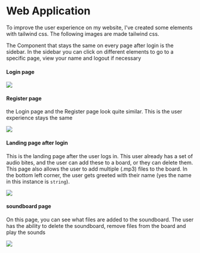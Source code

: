 # Web Application

To improve the user experience on my website, I've created some elements with tailwind css. The following images are made tailwind css.

The Component that stays the same on every page after login is the sidebar. In the sidebar you can click on different elements to go to a specific page, view your name and logout if necessary 

#### Login page

![](DIV-login.png)


#### Register page
the Login page and the Register page look quite similar. This is the user experience stays the same

![](register.png)

#### Landing page after login

This is the landing page after the user logs in. This user already has a set of audio bites, and the user can add these to a board, or they can delete them. This page also allows the user to add multiple (.mp3) files to the board. In the bottom left corner, the user gets greeted with their name (yes the name in this instance is `string`). 

![](landingpage.png)

#### soundboard page

On this page, you can see what files are added to the soundboard. The user has the ability to delete the soundboard, remove files from the board and play the sounds

![](board.png)
